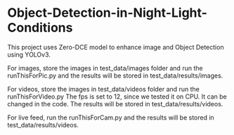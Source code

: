 # Object-Detection-in-Night-Light-Conditions
This project uses Zero-DCE model to enhance image and Object Detection using YOLOv3.

For images, store the images in test_data/images folder and run the runThisForPic.py and the results will be stored in test_data/results/images.

For videos, store the images in test_data/videos folder and run the runThisForVideo.py The fps is set to 12, since we tested it on CPU. It can be changed in the code. The results will be stored in test_data/results/videos.

For live feed, run the runThisForCam.py and the results will be stored in test_data/results/videos.
